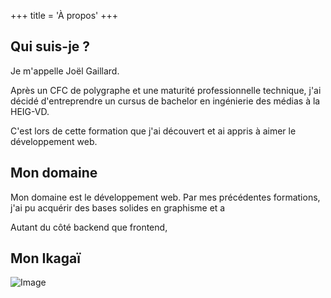 +++
title = 'À propos'
+++


## Qui suis-je ?
Je m'appelle Joël Gaillard. 

Après un CFC de polygraphe et une maturité professionnelle technique, j'ai décidé d'entreprendre un cursus de bachelor en ingénierie des médias à la HEIG-VD.

C'est lors de cette formation que j'ai découvert et ai appris à aimer le développement web. 

## Mon domaine
Mon domaine est le développement web. Par mes précédentes formations, j'ai pu acquérir des bases solides en graphisme et a

Autant du côté backend que frontend, 

## Mon Ikagaï
![Image](/images/ikagai.svg)